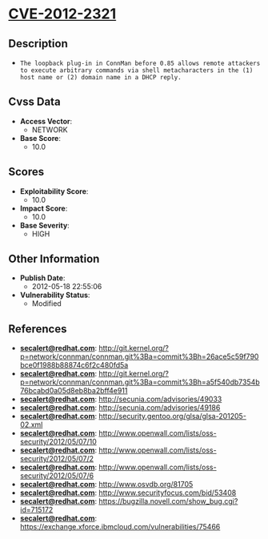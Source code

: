 
# [CVE-2012-2321](https://cve.mitre.org/cgi-bin/cvename.cgi?name=CVE-2012-2321)

## Description

- `The loopback plug-in in ConnMan before 0.85 allows remote attackers to execute arbitrary commands via shell metacharacters in the (1) host name or (2) domain name in a DHCP reply.`

## Cvss Data

- **Access Vector**:
  - NETWORK
- **Base Score**:
  - 10.0

## Scores

- **Exploitability Score**:
  - 10.0
- **Impact Score**:
  - 10.0
- **Base Severity**:
  - HIGH

## Other Information

- **Publish Date**:
  - 2012-05-18 22:55:06
- **Vulnerability Status**:
  - Modified

## References

- **secalert@redhat.com**: http://git.kernel.org/?p=network/connman/connman.git%3Ba=commit%3Bh=26ace5c59f790bce0f1988b88874c6f2c480fd5a
- **secalert@redhat.com**: http://git.kernel.org/?p=network/connman/connman.git%3Ba=commit%3Bh=a5f540db7354b76bcabd0a05d8eb8ba2bff4e911
- **secalert@redhat.com**: http://secunia.com/advisories/49033
- **secalert@redhat.com**: http://secunia.com/advisories/49186
- **secalert@redhat.com**: http://security.gentoo.org/glsa/glsa-201205-02.xml
- **secalert@redhat.com**: http://www.openwall.com/lists/oss-security/2012/05/07/10
- **secalert@redhat.com**: http://www.openwall.com/lists/oss-security/2012/05/07/2
- **secalert@redhat.com**: http://www.openwall.com/lists/oss-security/2012/05/07/6
- **secalert@redhat.com**: http://www.osvdb.org/81705
- **secalert@redhat.com**: http://www.securityfocus.com/bid/53408
- **secalert@redhat.com**: https://bugzilla.novell.com/show_bug.cgi?id=715172
- **secalert@redhat.com**: https://exchange.xforce.ibmcloud.com/vulnerabilities/75466
